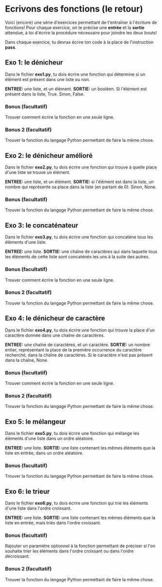 # Ecrivons des fonctions (le retour)
 
Voici (encore) une série d'exercices permettant de t'entraîner à l'écriture de fonctions! Pour chaque exercice, on te précise une **entrée** et la **sortie** attendue, à toi d'écrire la procédure nécessaire pour joindre les deux bouts!

Dans chaque exercice, tu devras écrire ton code à la place de l'instruction **pass**.

## Exo 1: le dénicheur

Dans le fichier **exo1.py**, tu dois écrire une fonction qui détermine si un élément est présent dans une liste ou non.

**ENTREE:** une liste, et un élément.
**SORTIE:** un booléen. Si l'élément est présent dans la liste, True. Sinon, False.

### Bonus (facultatif)

Trouver comment écrire la fonction en une seule ligne.

### Bonus 2 (facultatif)

Trouver la fonction du langage Python permettant de faire la même chose.

## Exo 2: le dénicheur amélioré

Dans le fichier **exo2.py**, tu dois écrire une fonction qui trouve à quelle place d'une liste se trouve un élément.

**ENTREE:** une liste, et un élément.
**SORTIE:** si l'élément est dans la liste, un nombre qui représente sa place dans la liste (en partant de 0). Sinon, None.

### Bonus (facultatif)

Trouver la fonction du langage Python permettant de faire la même chose.

## Exo 3: le concaténateur

Dans le fichier **exo3.py**, tu dois écrire une fonction qui concatène tous les éléments d'une liste.

**ENTREE:** une liste.
**SORTIE:** une chaîne de caractères qui dans laquelle tous les éléments de cette liste sont concaténés les uns à la suite des autres.

### Bonus (facultatif)

Trouver comment écrire la fonction en une seule ligne.

### Bonus 2 (facultatif)

Trouver la fonction du langage Python permettant de faire la même chose.

## Exo 4: le dénicheur de caractère

Dans le fichier **exo4.py**, tu dois écrire une fonction qui trouve la place d'un caractère donnée dans une chaîne de caractères.

**ENTREE:** une chaîne de caractères, et un caractère.
**SORTIE:** un nombre entier, représentant la place de la première occurrence du caractère recherché, dans la chaîne de caractères. Si le caractère n'est pas présent dans la chaîne, None.

### Bonus (facultatif)

Trouver comment écrire la fonction en une seule ligne.

### Bonus 2 (facultatif)

Trouver la fonction du langage Python permettant de faire la même chose.

## Exo 5: le mélangeur

Dans le fichier **exo5.py**, tu dois écrire une fonction qui mélange les éléments d'une liste dans un ordre aléatoire.

**ENTREE:** une liste.
**SORTIE:** une liste contenant les mêmes éléments que la liste en entrée, dans un ordre aléatoire.

### Bonus (facultatif)

Trouver la fonction du langage Python permettant de faire la même chose.

## Exo 6: le trieur

Dans le fichier **exo6.py**, tu dois écrire une fonction qui trie les éléments d'une liste dans l'ordre croissant.

**ENTREE:** une liste.
**SORTIE:** une liste contenant les mêmes éléments que la liste en entrée, mais triés dans l'ordre croissant.

### Bonus (facultatif)

Rajouter un paramètre optionnel à la fonction permettant de préciser si l'on souhaite trier les éléments dans l'ordre croissant ou dans l'ordre décroissant.

### Bonus 2 (facultatif)

Trouver la fonction du langage Python permettant de faire la même chose.
